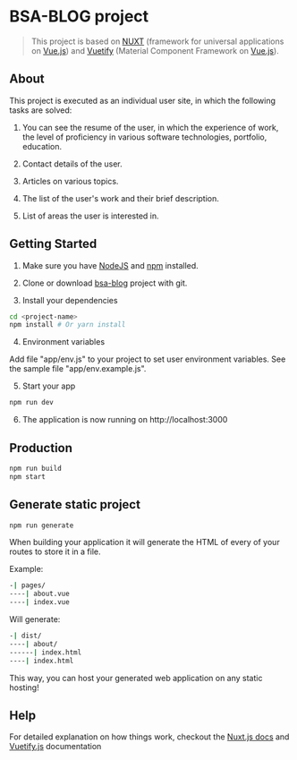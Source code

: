 # BSA-BLOG project

> This project is based on [NUXT](https://nuxtjs.org) (framework for universal applications on [Vue.js](https://vuejs.org/v2/guide/index.html)) and
[Vuetify](https://vuetifyjs.com/vuetify/quick-start) (Material Component Framework on [Vue.js](https://vuejs.org/v2/guide/index.html)).


## About

This project is executed as an individual user site, in which the following tasks are solved:

1. You can see the resume of the user, in which the experience of work,
the level of proficiency in various software technologies, portfolio, education.

2. Contact details of the user.

3. Articles on various topics.

4. The list of the user's work and their brief description.

5. List of areas the user is interested in.


## Getting Started

1. Make sure you have [NodeJS](https://nodejs.org/) and [npm](https://www.npmjs.com/) installed.

2. Clone or download [bsa-blog](https://github.com/bsa-git/bsa-blog) project with git.

3. Install your dependencies

```bash
cd <project-name>
npm install # Or yarn install
```

4. Environment variables

Add file "app/env.js" to your project to set user environment variables.
See the sample file "app/env.example.js".

5. Start your app

```bash
npm run dev
```

6. The application is now running on http://localhost:3000

## Production

```bash
npm run build
npm start
```

## Generate static project

```bash
npm run generate
```

When building your application it will generate the HTML of every of your routes to store it in a file.

Example:

```bash
-| pages/
----| about.vue
----| index.vue
```

Will generate:

```bash
-| dist/
----| about/
------| index.html
----| index.html
```

This way, you can host your generated web application on any static hosting!

## Help

For detailed explanation on how things work, checkout the [Nuxt.js docs](https://github.com/nuxt/nuxt.js) 
and [Vuetify.js](https://vuetifyjs.com/vuetify/quick-start) documentation


